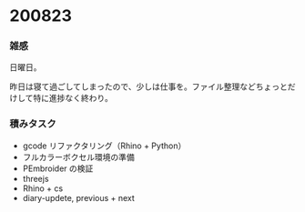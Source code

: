 # 200823  

### 雑感  

日曜日。  

昨日は寝て過ごしてしまったので、少しは仕事を。ファイル整理などちょっとだけして特に進捗なく終わり。  

### 積みタスク  

- gcode リファクタリング（Rhino + Python）  
- フルカラーボクセル環境の準備  
- PEmbroider の検証  
- threejs  
- Rhino + cs  
- diary-updete, previous + next  
